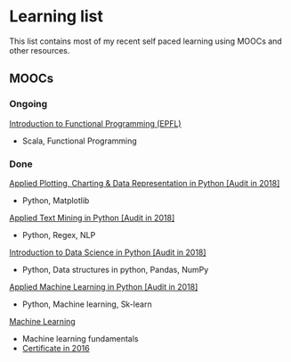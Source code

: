 # Learning list

This list contains most of my recent self paced learning using MOOCs and
other resources.

## MOOCs

### Ongoing
[Introduction to Functional Programming (EPFL)](https://www.coursera.org/learn/progfun1/home/welcome)
 - Scala, Functional Programming

> 

### Done
[Applied Plotting, Charting & Data Representation in Python [Audit in 2018]](https://www.coursera.org/learn/python-plotting/home/welcome)
- Python, Matplotlib

[Applied Text Mining in Python [Audit in 2018]](https://www.coursera.org/learn/python-text-mining/home/welcome)
- Python, Regex, NLP

[Introduction to Data Science in Python [Audit in 2018]](https://www.coursera.org/learn/python-data-analysis/)
- Python, Data structures in python, Pandas, NumPy

[Applied Machine Learning in Python [Audit in 2018]](https://www.coursera.org/learn/python-machine-learning/)
- Python, Machine learning, Sk-learn

[Machine Learning](https://www.coursera.org/learn/machine-learning)
- Machine learning fundamentals
- [Certificate in 2016](https://www.coursera.org/account/accomplishments/verify/PM3UF78ER7Y3)

